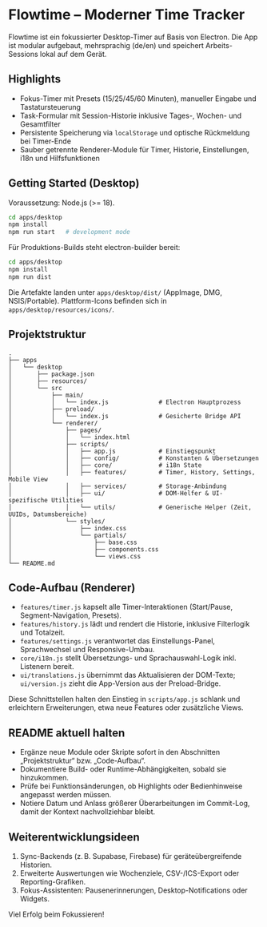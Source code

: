 # Flowtime – Moderner Time Tracker

Flowtime ist ein fokussierter Desktop-Timer auf Basis von Electron. Die App ist modular aufgebaut, mehrsprachig (de/en) und speichert Arbeits-Sessions lokal auf dem Gerät.

## Highlights

- Fokus-Timer mit Presets (15/25/45/60 Minuten), manueller Eingabe und Tastatursteuerung
- Task-Formular mit Session-Historie inklusive Tages-, Wochen- und Gesamtfilter
- Persistente Speicherung via `localStorage` und optische Rückmeldung bei Timer-Ende
- Sauber getrennte Renderer-Module für Timer, Historie, Einstellungen, i18n und Hilfsfunktionen

## Getting Started (Desktop)

Voraussetzung: Node.js (>= 18).

```bash
cd apps/desktop
npm install
npm run start   # development mode
```

Für Produktions-Builds steht electron-builder bereit:

```bash
cd apps/desktop
npm install
npm run dist
```

Die Artefakte landen unter `apps/desktop/dist/` (AppImage, DMG, NSIS/Portable). Plattform-Icons befinden sich in `apps/desktop/resources/icons/`.

## Projektstruktur

```
.
├── apps
│   └── desktop
│       ├── package.json
│       ├── resources/
│       └── src
│           ├── main/
│           │   └── index.js              # Electron Hauptprozess
│           ├── preload/
│           │   └── index.js              # Gesicherte Bridge API
│           └── renderer/
│               ├── pages/
│               │   └── index.html
│               ├── scripts/
│               │   ├── app.js            # Einstiegspunkt
│               │   ├── config/           # Konstanten & Übersetzungen
│               │   ├── core/             # i18n State
│               │   ├── features/         # Timer, History, Settings, Mobile View
│               │   ├── services/         # Storage-Anbindung
│               │   ├── ui/               # DOM-Helfer & UI-spezifische Utilities
│               │   └── utils/            # Generische Helper (Zeit, UUIDs, Datumsbereiche)
│               └── styles/
│                   ├── index.css
│                   └── partials/
│                       ├── base.css
│                       ├── components.css
│                       └── views.css
└── README.md
```

## Code-Aufbau (Renderer)

- `features/timer.js` kapselt alle Timer-Interaktionen (Start/Pause, Segment-Navigation, Presets).
- `features/history.js` lädt und rendert die Historie, inklusive Filterlogik und Totalzeit.
- `features/settings.js` verantwortet das Einstellungs-Panel, Sprachwechsel und Responsive-Umbau.
- `core/i18n.js` stellt Übersetzungs- und Sprachauswahl-Logik inkl. Listenern bereit.
- `ui/translations.js` übernimmt das Aktualisieren der DOM-Texte; `ui/version.js` zieht die App-Version aus der Preload-Bridge.

Diese Schnittstellen halten den Einstieg in `scripts/app.js` schlank und erleichtern Erweiterungen, etwa neue Features oder zusätzliche Views.

## README aktuell halten

- Ergänze neue Module oder Skripte sofort in den Abschnitten „Projektstruktur“ bzw. „Code-Aufbau“.
- Dokumentiere Build- oder Runtime-Abhängigkeiten, sobald sie hinzukommen.
- Prüfe bei Funktionsänderungen, ob Highlights oder Bedienhinweise angepasst werden müssen.
- Notiere Datum und Anlass größerer Überarbeitungen im Commit-Log, damit der Kontext nachvollziehbar bleibt.

## Weiterentwicklungsideen

1. Sync-Backends (z. B. Supabase, Firebase) für geräteübergreifende Historien.
2. Erweiterte Auswertungen wie Wochenziele, CSV-/ICS-Export oder Reporting-Grafiken.
3. Fokus-Assistenten: Pausenerinnerungen, Desktop-Notifications oder Widgets.

Viel Erfolg beim Fokussieren!
